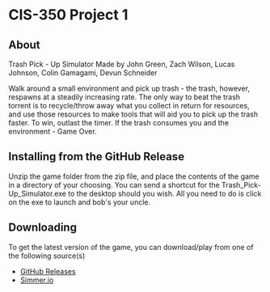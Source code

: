 # CIS-350 Project 1

## About
Trash Pick - Up Simulator Made by John Green, Zach Wilson, Lucas Johnson, Colin Gamagami, Devun Schneider

Walk around a small environment and pick up trash - the trash, however, respawns at a steadily increasing rate. The only way to beat the trash torrent is to recycle/throw away what you collect in return for resources, and use those resources to make tools that will aid you to pick up the trash faster. To win, outlast the timer. If the trash consumes you and the environment - Game Over. 

## Installing from the GitHub Release
Unzip the game folder from the zip file, and place the contents of the game in a directory of your choosing.
You can send a shortcut for the Trash_Pick-Up_Simulator.exe to the desktop should you wish.
All you need to do is click on the exe to launch and bob's your uncle.

## Downloading
To get the latest version of the game, you can download/play from one of the following source(s)

- [GitHub Releases](https://github.com/PlatFormPlayZ/CIS-350-Project-1/releases)
- [Simmer.io](https://simmer.io/@Ronis/trash-pick-up-simulator)
